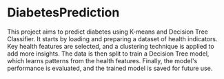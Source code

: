 # DiabetesPrediction
This project aims to predict diabetes using K-means and  Decision Tree Classifier. 
It starts by loading and preparing a dataset of health indicators. Key health features are selected, and a clustering technique is applied to add more insights. The data is then split to train a Decision Tree model, which learns patterns from the health features. Finally, the model's performance is evaluated, and the trained model is saved for future use.
